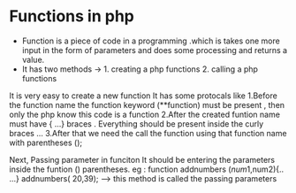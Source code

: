 # Functions in php
  * Function is a piece of code in a programming .which is takes one more input in the form of parameters and does some processing and returns a value.
  * It has two methods -> 1. creating a php functions
                          2. calling a php functions

It is very easy to create a new function
  It has some protocals like 
    1.Before the function name the function keyword  (**function) must be present , then only the php know this code is a function
    2.After the created funtion name must have { ...} braces . Everything should be present inside the curly braces ...
    3.After that we need the call the function using that function name with parentheses ();
    
    
Next, Passing parameter in funciton 
  It should be  entering the parameters inside the funtion () parentheses. 
  eg : function addnumbers ($num1,$num2){..
                      ...}
                      addnumbers( 20,39); --> this method is called the passing parameters
                      
                      
